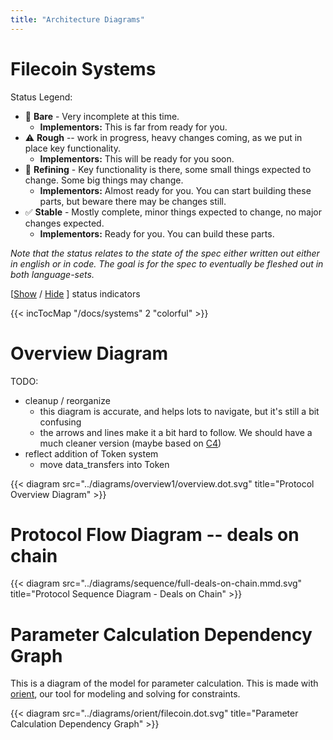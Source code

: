 ```yaml
---
title: "Architecture Diagrams"
---
```



# Filecoin Systems

<script type="text/javascript">

function statusIndicatorsShow() {
  var $uls = document.querySelectorAll('.statusIcon')
  $uls.forEach(function (el) {
    el.classList.remove('hidden')
  })
  return false; // stop click event
}

function statusIndicatorsHide() {
  var $uls = document.querySelectorAll('.statusIcon')
  $uls.forEach(function (el) {
    el.classList.add('hidden')
  })
  return false; // stop click event
}

</script>


Status Legend:

- 🛑 **Bare** - Very incomplete at this time.
  - **Implementors:** This is far from ready for you.
- ⚠️ **Rough** -- work in progress, heavy changes coming, as we put in place key functionality.
  - **Implementors:** This will be ready for you soon.
- 🔁 **Refining** - Key functionality is there, some small things expected to change. Some big things may change.
  - **Implementors:** Almost ready for you. You can start building these parts, but beware there may be changes still.
- ✅ **Stable** - Mostly complete, minor things expected to change, no major changes expected.
  - **Implementors:** Ready for you. You can build these parts.

*Note that the status relates to the state of the spec either written out either in english or in code. The goal is for the spec to eventually be fleshed out in both language-sets.*

[<a href="#" onclick="return statusIndicatorsShow();">Show</a> / <a href="#" onclick="return statusIndicatorsHide();">Hide</a> ] status indicators


{{< incTocMap "/docs/systems" 2 "colorful" >}}


# Overview Diagram

TODO:

- cleanup / reorganize
  - this diagram is accurate, and helps lots to navigate, but it's still a bit confusing
  - the arrows and lines make it a bit hard to follow. We should have a much cleaner version (maybe based on [C4](https://c4model.com))
- reflect addition of Token system
  - move data_transfers into Token

{{< diagram src="../diagrams/overview1/overview.dot.svg" title="Protocol Overview Diagram" >}}

# Protocol Flow Diagram -- deals on chain

{{< diagram src="../diagrams/sequence/full-deals-on-chain.mmd.svg" title="Protocol Sequence Diagram - Deals on Chain" >}}

# Parameter Calculation Dependency Graph

This is a diagram of the model for parameter calculation. This is made with [orient](https://github.com/filecoin-project/orient), our tool for modeling and solving for constraints.

{{< diagram src="../diagrams/orient/filecoin.dot.svg" title="Parameter Calculation Dependency Graph" >}}

